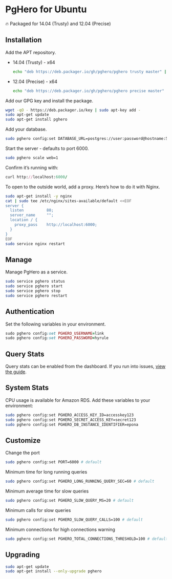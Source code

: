 # PgHero for Ubuntu

:fire: Packaged for 14.04 (Trusty) and 12.04 (Precise)

## Installation

Add the APT repository.

- 14.04 (Trusty) - x64

  ```sh
  echo "deb https://deb.packager.io/gh/pghero/pghero trusty master" | sudo tee /etc/apt/sources.list.d/pghero.list
  ```

- 12.04 (Precise) - x64

  ```sh
  echo "deb https://deb.packager.io/gh/pghero/pghero precise master" | sudo tee /etc/apt/sources.list.d/pghero.list
  ```

Add our GPG key and install the package.

```sh
wget -qO - https://deb.packager.io/key | sudo apt-key add -
sudo apt-get update
sudo apt-get install pghero
```

Add your database.

```sh
sudo pghero config:set DATABASE_URL=postgres://user:password@hostname:5432/dbname
```

Start the server - defaults to port 6000.

```sh
sudo pghero scale web=1
```

Confirm it’s running with:

```ruby
curl http://localhost:6000/
```

To open to the outside world, add a proxy. Here’s how to do it with Nginx.

```sh
sudo apt-get install -y nginx
cat | sudo tee /etc/nginx/sites-available/default <<EOF
server {
  listen          80;
  server_name     "";
  location / {
    proxy_pass    http://localhost:6000;
  }
}
EOF
sudo service nginx restart
```

## Manage

Manage PgHero as a service.

```sh
sudo service pghero status
sudo service pghero start
sudo service pghero stop
sudo service pghero restart
```

## Authentication

Set the following variables in your environment.

```ruby
sudo pghero config:set PGHERO_USERNAME=link
sudo pghero config:set PGHERO_PASSWORD=hyrule
```

## Query Stats

Query stats can be enabled from the dashboard. If you run into issues, [view the guide](Query-Stats.md).

## System Stats

CPU usage is available for Amazon RDS.  Add these variables to your environment:

```sh
sudo pghero config:set PGHERO_ACCESS_KEY_ID=accesskey123
sudo pghero config:set PGHERO_SECRET_ACCESS_KEY=secret123
sudo pghero config:set PGHERO_DB_INSTANCE_IDENTIFIER=epona
```

## Customize

Change the port

```sh
sudo pghero config:set PORT=6000 # default
```

Minimum time for long running queries

```sh
sudo pghero config:set PGHERO_LONG_RUNNING_QUERY_SEC=60 # default
```

Minimum average time for slow queries

```sh
sudo pghero config:set PGHERO_SLOW_QUERY_MS=20 # default
```

Minimum calls for slow queries

```sh
sudo pghero config:set PGHERO_SLOW_QUERY_CALLS=100 # default
```

Minimum connections for high connections warning

```sh
sudo pghero config:set PGHERO_TOTAL_CONNECTIONS_THRESHOLD=100 # default
```

## Upgrading

```sh
sudo apt-get update
sudo apt-get install --only-upgrade pghero
```
